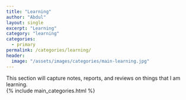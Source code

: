 ```yaml
---
title: "Learning"
author: "Abdul"
layout: single
excerpt: "Learning"
category: "learning"
categories:
  - primary
permalink: /categories/learning/
header:
  image: "/assets/images/categories/main-learning.jpg"
---
```

This section will capture notes, reports, and reviews on things that I am learning.  
{% include main_categories.html %}
